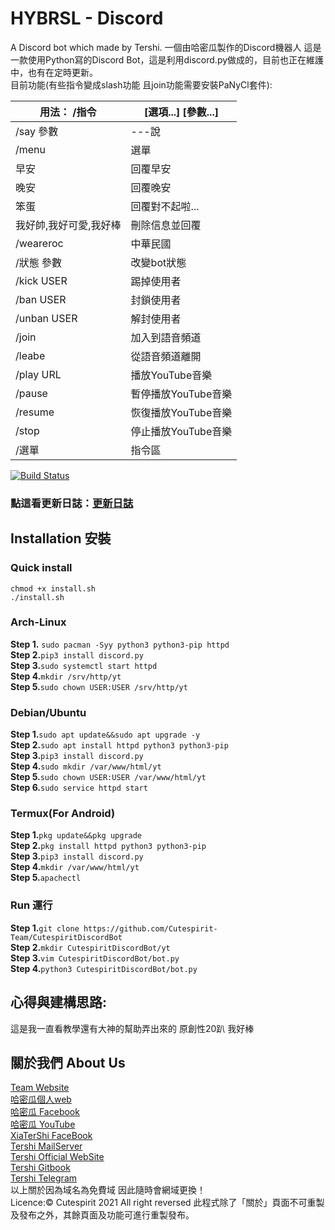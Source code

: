 # HYBRSL - Discord
A Discord bot which made by Tershi. 一個由哈密瓜製作的Discord機器人
這是一款使用Python寫的Discord Bot，這是利用discord.py做成的，目前也正在維護中，也有在定時更新。<br>
目前功能(有些指令變成slash功能 且join功能需要安裝PaNyCl套件):<br>

| 用法： /指令 | [選項...] [參數...] |
|-----|-----|
|/say 參數| ---說|             
|/menu |選單   | 
|早安 |回覆早安|
|晚安 |回覆晚安|
|笨蛋 |回覆對不起啦...|
|我好帥,我好可愛,我好棒|刪除信息並回覆|
|/weareroc |中華民國|
|/狀態 參數| 改變bot狀態|
|/kick USER | 踢掉使用者|
|/ban USER | 封鎖使用者|
|/unban USER | 解封使用者|
|/join | 加入到語音頻道|
|/leabe|從語音頻道離開|
|/play URL | 播放YouTube音樂|
|/pause | 暫停播放YouTube音樂|
|/resume | 恢復播放YouTube音樂|
|/stop | 停止播放YouTube音樂|
|/選單|指令區|

             
                

[![Build Status](http://img.shields.io/travis/badges/badgerbadgerbadger.svg?style=flat-square)](https://travis-ci.org/badges/badgerbadgerbadger)

### 點這看更新日誌：[更新日誌](/updateInfo.md)

## Installation 安裝<br>
### **Quick install**
``chmod +x install.sh``<br>
``./install.sh``

### **Arch-Linux**<br>
**Step 1.** ``sudo pacman -Syy python3 python3-pip httpd`` <br>
**Step 2.**``pip3 install discord.py``<br>
**Step 3.**``sudo systemctl start httpd``<br>
**Step 4.**``mkdir /srv/http/yt``<br>
**Step 5.**``sudo chown USER:USER /srv/http/yt``<br>

### **Debian/Ubuntu**<br>
**Step 1.**``sudo apt update&&sudo apt upgrade -y``<br>
**Step 2.**``sudo apt install httpd python3 python3-pip``<br>
**Step 3.**``pip3 install discord.py``<br>
**Step 4.**``sudo mkdir /var/www/html/yt``<br>
**Step 5.**``sudo chown USER:USER /var/www/html/yt``<br>
**Step 6.**``sudo service httpd start``<br>

### **Termux(For Android)**<br>
**Step 1.**``pkg update&&pkg upgrade``<br>
**Step 2.**``pkg install httpd python3 python3-pip``<br>
**Step 3.**``pip3 install discord.py``<br>
**Step 4.**``mkdir /var/www/html/yt``<br>
**Step 5.**``apachectl``<br>

### Run 運行
**Step 1.**``git clone https://github.com/Cutespirit-Team/CutespiritDiscordBot``<br>
**Step 2.**``mkdir CutespiritDiscordBot/yt``<br>
**Step 3.**``vim CutespiritDiscordBot/bot.py``<br>
**Step 4.**``python3 CutespiritDiscordBot/bot.py``<br>

## 心得與建構思路:
這是我一直看教學還有大神的幫助弄出來的 原創性20趴 我好棒 

## 關於我們 About Us

[Team Website](www.tershi.ml) <br>
[哈密瓜個人web](https://hybrsl.tk/me) <br>
[哈密瓜 Facebook](https://www.facebook.com/shanling.team/) <br>
[哈密瓜 YouTube](https://www.youtube.com/channel/UCet_gHUIfoGs3uQaKc-OxCQ) <br>
[XiaTerShi FaceBook](https://www.facebook.com/Tershi25648) <br>
[Tershi MailServer](https://mail.tershi.ml) <br>
[Tershi Official WebSite](https://cutespirit.tershi.ml) <br>
[Tershi Gitbook](https://gitbook.tershi.ml) <br>
[Tershi Telegram](https://t.me/TershiXia) <br>
以上關於因為域名為免費域 因此隨時會網域更換！ <br>
Licence:© Cutespirit 2021 All right reversed 此程式除了「關於」頁面不可重製及發布之外，其餘頁面及功能可進行重製發布。
